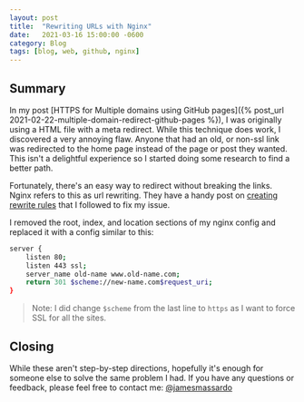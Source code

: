 ```yaml
---
layout: post
title:  "Rewriting URLs with Nginx"
date:   2021-03-16 15:00:00 -0600
category: Blog
tags: [blog, web, github, nginx]
---
```

## Summary

In my post [HTTPS for Multiple domains using GitHub pages]({% post_url 2021-02-22-multiple-domain-redirect-github-pages %}), I was originally using a HTML file with a meta redirect. While this technique does work, I discovered a very annoying flaw. Anyone that had an old, or non-ssl link was redirected to the home page instead of the page or post they wanted. This isn't a delightful experience so I started doing some research to find a better path.

Fortunately, there's an easy way to redirect without breaking the links. Nginx refers to this as url rewriting. They have a handy post on [creating rewrite rules](https://www.nginx.com/blog/creating-nginx-rewrite-rules/) that I followed to fix my issue.

I removed the root, index, and location sections of my nginx config and replaced it with a config similar to this:

```bash
server {
    listen 80;
    listen 443 ssl;
    server_name old-name www.old-name.com;
    return 301 $scheme://new-name.com$request_uri;
}
```

> Note: I did change `$scheme` from the last line to `https` as I want to force SSL for all the sites.

## Closing

While these aren't step-by-step directions, hopefully it's enough for someone else to solve the same problem I had. If you have any questions or feedback, please feel free to contact me: [@jamesmassardo](https://twitter.com/jamesmassardo)